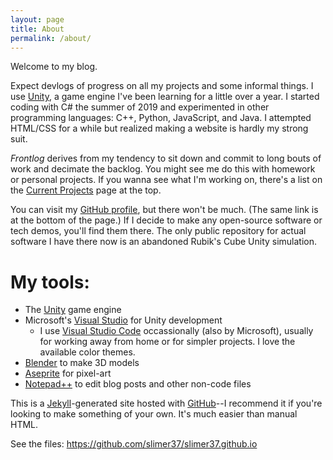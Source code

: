 ```yaml
---
layout: page
title: About
permalink: /about/
---
```


Welcome to my blog.

Expect devlogs of progress on all my projects and some informal things. I use [Unity][unity], a game engine I've been learning for a little over a year. I started coding with C# the summer of 2019 and experimented in other programming languages: C++, Python, JavaScript, and Java. I attempted HTML/CSS for a while but realized making a website is hardly my strong suit.

*Frontlog* derives from my tendency to sit down and commit to long bouts of work and decimate the backlog. You might see me do this with homework or personal projects. If you wanna see what I'm working on, there's a list on the [Current Projects][projectPage] page at the top.

You can visit my [GitHub profile][githubProfile], but there won't be much. (The same link is at the bottom of the page.) If I decide to make any open-source software or tech demos, you'll find them there. The only public repository for actual software I have there now is an abandoned Rubik's Cube Unity simulation.

# My tools:
- The [Unity][unity] game engine
- Microsoft's [Visual Studio][vs] for Unity development
  - I use [Visual Studio Code][vsCode] occassionally (also by Microsoft), usually for working away from home or for simpler projects. I love the available color themes.
- [Blender][blender] to make 3D models
- [Aseprite][aseprite] for pixel-art
- [Notepad++][nppp] to edit blog posts and other non-code files

This is a [Jekyll](https://jekyllrb.com/)-generated site hosted with [GitHub][githubProfile]--I recommend it if you're looking to make something of your own. It's much easier than manual HTML.

See the files: <https://github.com/slimer37/slimer37.github.io>

[githubProfile]: https://github.com/slimer37
[projectPage]: /upcoming
[unity]: https://unity.com/
[vs]: https://visualstudio.microsoft.com/
[vsCode]: https://code.visualstudio.com/
[blender]: https://www.blender.org/
[aseprite]: https://www.aseprite.org/
[nppp]: https://notepad-plus-plus.org/